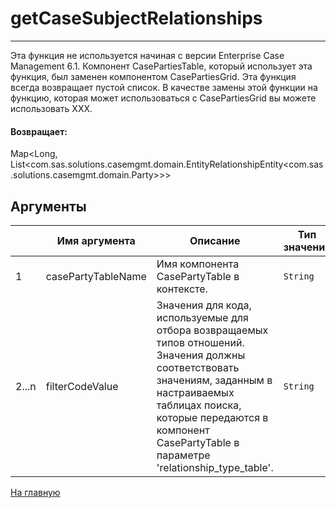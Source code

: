 # getCaseSubjectRelationships

---

Эта функция не используется начиная с версии Enterprise Case Management 6.1.
Компонент CasePartiesTable, который использует эта функция, был заменен компонентом CasePartiesGrid.
Эта функция всегда возвращает пустой список.
В качестве замены этой функции на функцию, которая может использоваться с CasePartiesGrid вы можете использовать XXX.

#### Возвращает:

Map<Long, List<com.sas.solutions.casemgmt.domain.EntityRelationshipEntity<com.sas.solutions.casemgmt.domain.Party>>>

## Аргументы

|  | Имя аргумента | Описание | Тип значения |
| --- | --- | --- | --- |
| 1 | casePartyTableName | Имя компонента CasePartyTable в контексте. | `String` |
| 2...n | filterCodeValue | Значения для кода, используемые для отбора возвращаемых типов отношений. Значения должны соответствовать значениям, заданным в настраиваемых таблицах поиска, которые передаются в компонент CasePartyTable в параметре 'relationship\_type\_table'. | `String` |



[На главную](./)